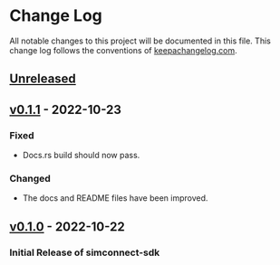# Change Log

All notable changes to this project will be documented in this
file. This change log follows the conventions of
[keepachangelog.com][keepachangelog].

## [Unreleased]

## [v0.1.1] - 2022-10-23

### Fixed

- Docs.rs build should now pass.

### Changed

- The docs and README files have been improved.

## [v0.1.0] - 2022-10-22

### Initial Release of simconnect-sdk

[unreleased]: https://github.com/mihai-dinculescu/simconnect-sdk
[v0.1.1]: https://github.com/mihai-dinculescu/simconnect-sdk/tree/v0.1.1
[v0.1.0]: https://github.com/mihai-dinculescu/simconnect-sdk/tree/v0.1.0
[keepachangelog]: https://keepachangelog.com
